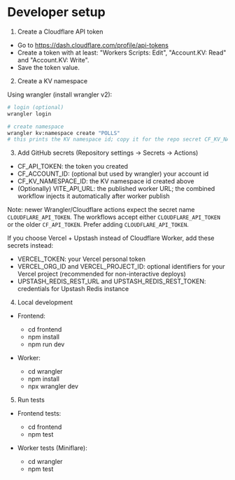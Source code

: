 # Developer setup

1) Create a Cloudflare API token

- Go to https://dash.cloudflare.com/profile/api-tokens
- Create a token with at least: "Workers Scripts: Edit", "Account.KV: Read" and "Account.KV: Write".
- Save the token value.

2) Create a KV namespace

Using wrangler (install wrangler v2):

```bash
# login (optional)
wrangler login

# create namespace
wrangler kv:namespace create "POLLS"
# this prints the KV namespace id; copy it for the repo secret CF_KV_NAMESPACE_ID
```

3) Add GitHub secrets (Repository settings -> Secrets -> Actions)

- CF_API_TOKEN: the token you created
- CF_ACCOUNT_ID: (optional but used by wrangler) your account id
- CF_KV_NAMESPACE_ID: the KV namespace id created above
- (Optionally) VITE_API_URL: the published worker URL; the combined workflow injects it automatically after worker publish

Note: newer Wrangler/Cloudflare actions expect the secret name `CLOUDFLARE_API_TOKEN`. The workflows accept either `CLOUDFLARE_API_TOKEN` or the older `CF_API_TOKEN`. Prefer adding `CLOUDFLARE_API_TOKEN`.

If you choose Vercel + Upstash instead of Cloudflare Worker, add these secrets instead:

- VERCEL_TOKEN: your Vercel personal token
- VERCEL_ORG_ID and VERCEL_PROJECT_ID: optional identifiers for your Vercel project (recommended for non-interactive deploys)
- UPSTASH_REDIS_REST_URL and UPSTASH_REDIS_REST_TOKEN: credentials for Upstash Redis instance


4) Local development

- Frontend:
  - cd frontend
  - npm install
  - npm run dev

- Worker:
  - cd wrangler
  - npm install
  - npx wrangler dev

5) Run tests

- Frontend tests:
  - cd frontend
  - npm test

- Worker tests (Miniflare):
  - cd wrangler
  - npm test
